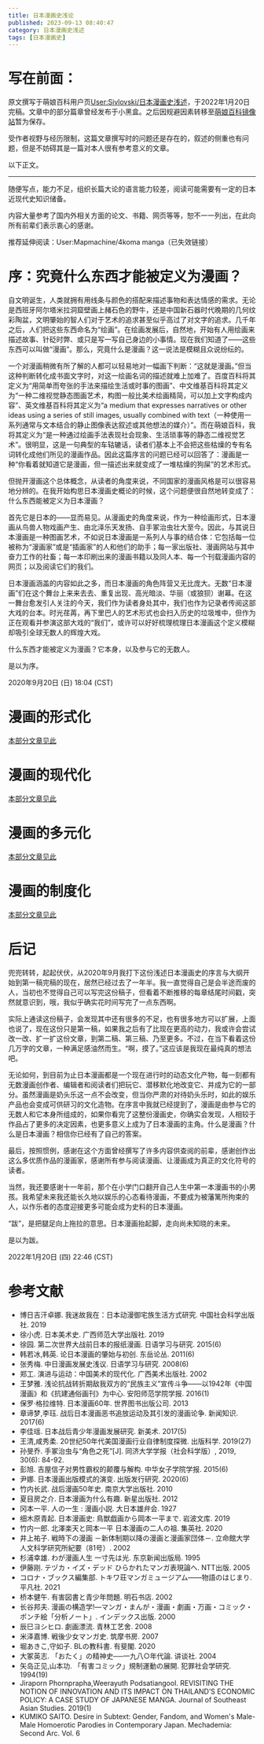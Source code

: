 ```yaml
---
title: 日本漫画史浅论
published: 2023-09-13 08:40:47
category: 日本漫画史浅述
tags: [日本漫画史]
---
```

# 写在前面：

原文撰写于萌娘百科用户页[User:Sivlovski/日本漫画史浅述](https://zh.moegirl.org.cn/index.php?title=User:Sivlovski/%E6%97%A5%E6%9C%AC%E6%BC%AB%E7%94%BB%E5%8F%B2%E6%B5%85%E8%BF%B0)，于2022年1月20日完稿。文章中的部分篇章曾经发布于小黑盒。之后因规避因素转移至[萌娘百科镜像站](https://moegirl.uk/User:Fucklovski)暂为保存。

受作者视野与经历限制，这篇文章撰写时的问题还是存在的，叙述的侧重也有问题，但是不妨碍其是一篇对本人很有参考意义的文章。

以下正文。

---

随便写点，能力不足，组织长篇大论的语言能力较差，阅读可能需要有一定的日本近现代史知识储备。

内容大量参考了国内外相关方面的论文、书籍、网页等等，恕不一一列出，在此向所有前辈们表示衷心的感谢。

推荐延伸阅读：User:Mapmachine/4koma manga（已失效链接）

# 序：究竟什么东西才能被定义为漫画？
自文明诞生，人类就拥有用线条与颜色的搭配来描述事物和表达情感的需求。无论是西班牙阿尔塔米拉洞窟壁画上赭石色的野牛，还是中国新石器时代晚期的几何纹彩陶盆，文明肇始的智人们对于艺术的追求甚至似乎高过了对文字的追求。几千年之后，人们把这些东西命名为“绘画”。在绘画发展后，自然地，开始有人用绘画来描述故事、针砭时弊、或只是写一写自己身边的小事情。现在我们知道了——这些东西可以叫做“漫画”。那么，究竟什么是漫画？这一说法是模糊且众说纷纭的。

一个对漫画稍微有所了解的人都可以轻易地对一幅画下判断：“这就是漫画。”但当这种判断转化成书面文字时，对这一绘画名词的描述就难上加难了。百度百科将其定义为“用简单而夸张的手法来描绘生活或时事的图画”、中文维基百科将其定义为“一种二维视觉静态图画艺术，构图一般比美术绘画精简，可以加上文字构成内容”、英文维基百科将其定义为“a medium that expresses narratives or other ideas using a series of still images, usually combined with text（一种使用一系列通常与文本结合的静止图像表达叙述或其他想法的媒介）”。而在萌娘百科，我将其定义为“是一种通过绘画手法表现社会现象、生活琐事等的静态二维视觉艺术”。很明显，这是一句典型的车轱辘话，读者们基本上不会把这些枯燥的专有名词转化成他们所见的漫画作品。因此这篇序言的问题已经可以回答了：漫画是一种“你看着就知道它是漫画，但一描述出来就变成了一堆枯燥的狗屎”的艺术形式。

但抛开漫画这个总体概念，从读者的角度来说，不同国家的漫画风格是可以很容易地分辨的。在我开始构思日本漫画史概论的时候，这个问题便很自然地转变成了：什么东西能被定义为日本漫画？

首先它是日本的——显而易见。从漫画史的角度来说，作为一种绘画形式，日本漫画从鸟兽人物戏画产生、由北泽乐天发扬、自手冢治虫壮大至今。因此，与其说日本漫画是一种图画艺术，不如说日本漫画是一系列人与事的结合体：它包括每一位被称为“漫画家”或是“插画家”的人和他们的助手；每一家出版社、漫画网站与其中奋力工作的社畜；每一本印刷出来的漫画书籍以及同人本、每一个刊载漫画内容的网页；以及阅读它们的我们。

日本漫画涵盖的内容如此之多，而日本漫画的角色阵营又无比庞大。无数“日本漫画”们在这个舞台上来来去去、重复出现、高光暗淡、华丽（或狼狈）谢幕。在这一舞台愈发引人关注的今天，我们作为读者身处其中，我们也作为记录者传阅这部大戏的台本。时光荏苒，再下里巴人的艺术形式也会扫入历史的垃圾堆中，但作为正在观看并参演这部大戏的“我们”，或许可以好好梳理梳理日本漫画这个定义模糊却吸引全球无数人的辉煌大戏。

什么东西才能被定义为漫画？它本身，以及参与它的无数人。

是以为序。

2020年9月20日 (日) 18:04 (CST)

# 漫画的形式化

[本部分文章见此](/posts/日本漫画史浅论漫画的形式化/)

# 漫画的现代化

[本部分文章见此](/posts/日本漫画史浅论漫画的现代化/)

# 漫画的多元化

[本部分文章见此](/posts/日本漫画史浅论漫画的多元化/)

# 漫画的制度化

[本部分文章见此](/posts/日本漫画史浅论漫画的制度化/)

# 后记
兜兜转转，起起伏伏，从2020年9月我打下这份浅述日本漫画史的序言与大纲开始到第一稿完稿的现在，居然已经过去了一年半。我一直觉得自己是会半途而废的人，当初也不觉得自己可以写完这份稿子，但看着不断推移的每章结尾时间戳，突然就意识到，哦，我似乎确实花时间写完了一点东西啊。

实际上通读这份稿子，会发现其中还有很多的不足，也有很多地方可以扩展，上面也说了，现在这份只是第一稿，如果我之后有了比现在更高的动力，我或许会尝试改一改、扩一扩这份文章，到第二稿、第三稿、乃至更多。不过，在当下看着这份几万字的文章，一种满足感油然而生。“啊，摸了。”这应该是我现在最纯真的想法吧。

无论如何，到目前为止日本漫画都是一个现在进行时的动态文化产物，每一刻都有无数漫画创作者、编辑者和阅读者们把玩它、潜移默化地改变它、并成为它的一部分。虽然漫画是奶头乐这一点不会改变，但当你严肃的对待奶头乐时，如此的娱乐产品也会变成可供研习的文化造物。在序言中我就已经提到了，漫画是由参与它的无数人和它本身所组成的，如果你看完了这整份漫画史，你确实会发现，人相较于作品占了更多的决定因素，也更多意义上成为了日本漫画的主角。什么是漫画？什么是日本漫画？相信你已经有了自己的答案。

最后，按照惯例，感谢在这个方面曾经撰写了许多内容供查阅的前辈，感谢创作出这么多优质作品的漫画家，感谢所有参与阅读漫画、让漫画成为真正的文化符号的读者。

当然，我还要感谢十一年前，那个在小学门口翻开自己人生中第一本漫画书的小男孩。我希望未来我还能长久地以娱乐的心态看待漫画，不要成为被藩篱所拘束的人，以作乐者的态度迎接更多可能会成为史料的日本漫画。

“跋”，是把腿足向上拖拉的意思。日本漫画抬起脚，走向尚未知晓的未来。

是以为跋。

2022年1月20日 (四) 22:46 (CST)

# 参考文献
* 博日吉汗卓娜. 我迷故我在：日本动漫御宅族生活方式研究. 中国社会科学出版社. 2019
* 徐小虎. 日本美术史. 广西师范大学出版社. 2019
* 徐园. 第二次世界大战前日本的报纸漫画. 日语学习与研究. 2015(6)
* 韩若冰,韩英. 论日本漫画的肇始与初创. 东岳论丛. 2011(6)
* 张秀梅. 中日漫画发展史浅议. 日语学习与研究. 2008(6)
* 郑工. 演进与运动：中国美术的现代化. 广西美术出版社. 2002
* 王梦雅. 浅论抗战转折期敌我双方的“民族主义”宣传斗争——以1942年《中国漫画》和《抗建通俗画刊》为中心. 安阳师范学院学报. 2016(1)
* 保罗·格拉维特. 日本漫画60年. 世界图书出版公司. 2013
* 章谛梦,李珏. 战后日本漫画恶书追放运动及其引发的漫画论争. 新闻知识. 2017(6)
* 李佳瑶. 日本战后青少年漫画发展研究. 新美术. 2017(5)
* 王清,咸秀柔. 20世纪50年代美国漫画行业自律制度探微. 出版科学. 2019(27)
* 孙旻乔. 手冢治虫与“角色之死”[J]. 同济大学学报（社会科学版）, 2019, 30(6): 84-92.
* 彭旭. 吉屋信子对男性霸权的颠覆与解构. 中华女子学院学报. 2015(6)
* 尹娜. 日本漫画出版模式的演变. 出版发行研究. 2020(6)
* 竹内长武. 战后漫画50年史. 南京大学出版社. 2010
* 夏目房之介. 日本漫画为什么有趣. 新星出版社. 2012
* 冈本一平. 人の一生 : 漫画小説. 大日本雄弁会. 1927
* 细木原青起. 日本漫画史: 鳥獣戯画から岡本一平まで. 岩波文库. 2019
* 竹内一郎. 北澤楽天と岡本一平 日本漫画の二人の祖. 集英社. 2020
* 井上祐子. 戦時下の漫画 －新体制期以降の漫画と漫画家団体－. 立命館大学人文科学研究所紀要（81号）. 2002
* 杉浦幸雄. わが漫画人生 一寸先は光. 东京新闻出版局. 1995
* 伊藤刚. テヅカ・イズ・デッド ひらかれたマンガ表現論へ. NTT出版. 2005
* コロナ・ブックス編集部. トキワ荘マンガミュージアム——物語のはじまり. 平凡社. 2021
* 桥本健午. 有害図書と青少年問題. 明石书店. 2002
* 长谷邦夫. 漫画の構造学!―マンガ・まんが・漫画・劇画・万画・コミック・ポンチ絵「分析ノート」. インデックス出版. 2000
* 辰巳ヨシヒロ. 劇画漂流. 青林工艺舍. 2008
* 米泽嘉博. 戦後少女マンガ史. 筑摩书房. 2007
* 堀あきこ,守如子. BLの教科書. 有斐閣. 2020
* 大冢英志. 「おたく」の精神史──一九八○年代論. 讲谈社. 2004
* 矢岛正见,山本功. 「有害コミック」規制運動の展開. 犯罪社会学研究. 1994(19)
* Jiraporn Phornprapha,Weerayuth Podsatiangool. REVISITING THE NOTION OF INNOVATION AND ITS IMPACT ON THAILAND’S ECONOMIC POLICY: A CASE STUDY OF JAPANESE MANGA. Journal of Southeast Asian Studies. 2019(1)
* KUMIKO SAITO. Desire in Subtext: Gender, Fandom, and Women's Male-Male Homoerotic Parodies in Contemporary Japan. Mechademia: Second Arc. Vol. 6

